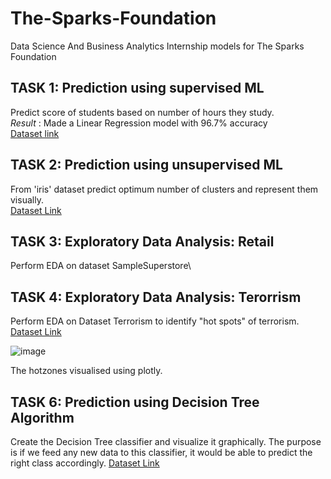 # The-Sparks-Foundation
Data Science And Business Analytics Internship models for The Sparks Foundation

## TASK 1: Prediction using supervised ML
Predict score of students based on number of hours they study.\
*Result* : Made a Linear Regression model with 96.7% accuracy\
[Dataset link](https://raw.githubusercontent.com/AdiPersonalWorks/Random/master/student_scores%20-%20student_scores.csv)

## TASK 2: Prediction using unsupervised ML
From 'iris' dataset predict optimum number of clusters and represent them visually.\
[Dataset Link](https://archive.ics.uci.edu/ml/datasets/iris)

## TASK 3: Exploratory Data Analysis: Retail
Perform EDA on dataset SampleSuperstore\

## TASK 4: Exploratory Data Analysis: Terorrism
Perform EDA on Dataset Terrorism to identify "hot spots" of terrorism.\
[Dataset Link](https://www.canva.com/link?target=https%3A%2F%2Fbit.ly%2F2TK5Xn5&design=DAEjrwWV35w)

![image](https://user-images.githubusercontent.com/65697330/129884776-3e117bd3-666c-4de4-b534-207729c6f560.png)  

The hotzones visualised using plotly.

## TASK 6: Prediction using Decision Tree Algorithm 
Create the Decision Tree classifier and visualize it graphically.
The purpose is if we feed any new data to this classifier, it would be able to predict the right class accordingly.
[Dataset Link](https://bit.ly/3kXTdox)
